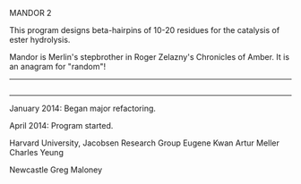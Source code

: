 MANDOR 2

This program designs beta-hairpins of 10-20 residues for the catalysis of ester hydrolysis.

Mandor is Merlin's stepbrother in Roger Zelazny's Chronicles of Amber.
It is an anagram for "random"!

---

<img href="http://imgs.xkcd.com/comics/purity.png">

---

January 2014: Began major refactoring.<p>
April 2014: Program started.<p>

Harvard University, Jacobsen Research Group
Eugene Kwan
Artur Meller
Charles Yeung

Newcastle
Greg Maloney
